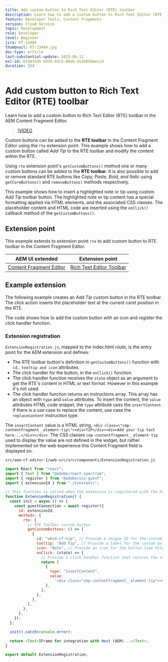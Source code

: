 ```yaml
---
title: Add custom button to Rich Text Editor (RTE) toolbar
description: Learn how to add a custom button to Rich Text Editor (RTE) toolbar in the AEM Content Fragment Editor
feature: Developer Tools, Content Fragments
version: Cloud Service
topic: Development
role: Developer
level: Beginner
jira: KT-13464
thumbnail: KT-13464.jpg
doc-type: article
last-substantial-update: 2023-06-12
exl-id: 6fd93d3b-6d56-43c5-86e6-2e2685deecc9
duration: 354
---
```

# Add custom button to Rich Text Editor (RTE) toolbar

Learn how to add a custom button to Rich Text Editor (RTE) toolbar in the AEM Content Fragment Editor.

>[!VIDEO](https://video.tv.adobe.com/v/3420768?quality=12&learn=on)

Custom buttons can be added to the **RTE toolbar** in the Content Fragment Editor using the `rte` extension point. This example shows how to add a custom button called _Add Tip_ to the RTE toolbar and modify the content within the RTE.

Using `rte` extension point's `getCustomButtons()` method one or many custom buttons can be added to the **RTE toolbar**. It is also possible to add or remove standard RTE buttons like _Copy, Paste, Bold, and Italic_ using `getCoreButtons()` and `removeButtons)` methods respectively.

This example shows how to insert a highlighted note or tip using custom _Add Tip_ toolbar button. The highlighted note or tip content has a special formatting applied via HTML elements, and the associated CSS classes. The placeholder content and HTML code are inserted using the `onClick()` callback method of the `getCustomButtons()`.

## Extension point

This example extends to extension point `rte` to add custom button to RTE toolbar in the Content Fragment Editor.

| AEM UI extended | Extension point |
| ------------------------ | --------------------- | 
| [Content Fragment Editor](https://developer.adobe.com/uix/docs/services/aem-cf-editor/) | [Rich Text Editor Toolbar](https://developer.adobe.com/uix/docs/services/aem-cf-editor/api/rte-toolbar/) | 

## Example extension

The following example creates an _Add Tip_ custom button in the RTE toolbar. The click action inserts the placeholder text at the current caret position in the RTE.

The code shows how to add the custom button with an icon and register the click handler function.

### Extension registration

`ExtensionRegistration.js`, mapped to the index.html route, is the entry point for the AEM extension and defines:

+ The RTE toolbar button's definition in `getCustomButtons()` function with `id, tooltip and icon` attributes.
+ The click handler for the button, in the `onClick()` function. 
+ The click handler function receives the `state` object as an argument to get the RTE's content in HTML or text format. However in this example it's not used.
+ The click handler function returns an instructions array. This array has an object with `type` and `value` attributes. To insert the content, the `value` attributes HTML code snippet, the `type` attribute uses the `insertContent`. If there is a use case to replace the content, use case the `replaceContent` instruction type.

The `insertContent` value is a HTML string, `<div class=\"cmp-contentfragment__element-tip\"><div>TIP</div><div>Add your tip text here...</div></div>`. The CSS classes `cmp-contentfragment__element-tip` used to display the value are not defined in the widget, but rather implemented on the web experience this Content Fragment field is displayed on.


`src/aem-cf-editor-1/web-src/src/components/ExtensionRegistration.js`

```javascript
import React from "react";
import { Text } from "@adobe/react-spectrum";
import { register } from "@adobe/uix-guest";
import { extensionId } from "./Constants";

// This function is called when the extension is registered with the host and runs in an iframe in the Content Fragment Editor browser window.
function ExtensionRegistration() {
  const init = async () => {
    const guestConnection = await register({
      id: extensionId,
      methods: {
        rte: {
          // RTE Toolbar custom button
          getCustomButtons: () => [
            {
              id: "wknd-cf-tip", // Provide a unique ID for the custom button
              tooltip: "Add Tip", // Provide a label for the custom button
              icon: "Note", // Provide an icon for the button (see https://spectrum.adobe.com/page/icons/ for a list of available icons)
              onClick: (state) => {
                // Provide a click handler function that returns the instructions array with type and value. This example inserts the HTML snippet for TIP content.
                return [
                  {
                    type: "insertContent",
                    value:
                      '<div class="cmp-contentfragment__element-tip"><div>TIP</div><div>Add your tip text here...</div></div>',
                  },
                ];
              },
            },
          ],
        },
      },
    });
  };

  init().catch(console.error);

  return <Text>IFrame for integration with Host (AEM)...</Text>;
}

export default ExtensionRegistration;
```
